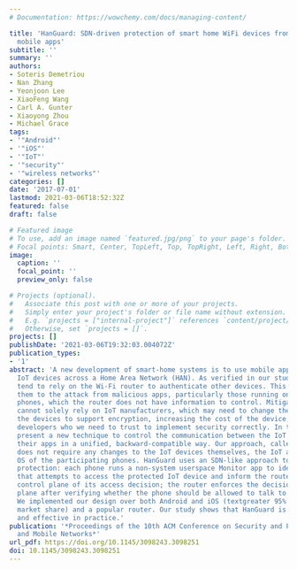 ```yaml
---
# Documentation: https://wowchemy.com/docs/managing-content/

title: 'HanGuard: SDN-driven protection of smart home WiFi devices from malicious
  mobile apps'
subtitle: ''
summary: ''
authors:
- Soteris Demetriou
- Nan Zhang
- Yeonjoon Lee
- XiaoFeng Wang
- Carl A. Gunter
- Xiaoyong Zhou
- Michael Grace
tags:
- '"Android"'
- '"iOS"'
- '"IoT"'
- '"security"'
- '"wireless networks"'
categories: []
date: '2017-07-01'
lastmod: 2021-03-06T18:52:32Z
featured: false
draft: false

# Featured image
# To use, add an image named `featured.jpg/png` to your page's folder.
# Focal points: Smart, Center, TopLeft, Top, TopRight, Left, Right, BottomLeft, Bottom, BottomRight.
image:
  caption: ''
  focal_point: ''
  preview_only: false

# Projects (optional).
#   Associate this post with one or more of your projects.
#   Simply enter your project's folder or file name without extension.
#   E.g. `projects = ["internal-project"]` references `content/project/deep-learning/index.md`.
#   Otherwise, set `projects = []`.
projects: []
publishDate: '2021-03-06T19:32:03.004072Z'
publication_types:
- '1'
abstract: 'A new development of smart-home systems is to use mobile apps to control
  IoT devices across a Home Area Network (HAN). As verified in our study, those systems
  tend to rely on the Wi-Fi router to authenticate other devices. This treatment exposes
  them to the attack from malicious apps, particularly those running on authorized
  phones, which the router does not have information to control. Mitigating this threat
  cannot solely rely on IoT manufacturers, which may need to change the hardware on
  the devices to support encryption, increasing the cost of the device, or software
  developers who we need to trust to implement security correctly. In this work, we
  present a new technique to control the communication between the IoT devices and
  their apps in a unified, backward-compatible way. Our approach, called HanGuard,
  does not require any changes to the IoT devices themselves, the IoT apps or the
  OS of the participating phones. HanGuard uses an SDN-like approach to offer fine-grained
  protection: each phone runs a non-system userspace Monitor app to identify the party
  that attempts to access the protected IoT device and inform the router through a
  control plane of its access decision; the router enforces the decision on the data
  plane after verifying whether the phone should be allowed to talk to the device.
  We implemented our design over both Android and iOS (textgreater 95% of mobile OS
  market share) and a popular router. Our study shows that HanGuard is both efficient
  and effective in practice.'
publication: '*Proceedings of the 10th ACM Conference on Security and Privacy in Wireless
  and Mobile Networks*'
url_pdf: https://doi.org/10.1145/3098243.3098251
doi: 10.1145/3098243.3098251
---
```

